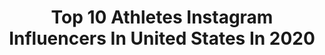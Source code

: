 ---
title: Top 10 Athletes Instagram Influencers In United States In 2020
description: >-
  Find top athletes Instagram influencers in United States in 2020. Most popular hashtags: #happymothersday #love #smileeveryday #positivevibes.
platform: Instagram
profiles:
  - username: "sarkar.shaina"
    fullname: >-
      Shaina Sarkar
    location: "United States"
    followers: 59888
    engagement: 103
    commentsToLikes: 0.043495
    id: ck137ey6nb7ks0i19peo5p8gn
    verified: false
    hashtags: "#sareelove, #ibff, #modellife, #white"
  - username: "tylerlawrencegray"
    fullname: >-
      Tyler Gray
    location: "United States"
    followers: 7936
    engagement: 1888
    commentsToLikes: 0.099412
    id: ckaoz5oalkhcf0i78gynrcz9q
    verified: false
    hashtags: "#rock, #surfing, #vibes, #actors"
  - username: "annikamichelle1"
    fullname: >-
      Annika Michelle
    location: "United States"
    followers: 68054
    engagement: 1203
    commentsToLikes: 0.052426
    id: ck137q5spctbh0i19syo4wbtf
    verified: true
    hashtags: "#enjoylife, #lovemexicanfood, #travelgram, #celebratemom"
  - username: "eamon_zayed12"
    fullname: >-
      Eamon Zayed
    location: "United States"
    followers: 556895
    engagement: 765
    commentsToLikes: 0.030878
    id: ck0vvrf3jqfhx0i19beap0dht
    verified: true
    hashtags: "#familyfirst, #indyeleven, #proudagain, #paddysday"
  - username: "lottie.karate"
    fullname: >-
      Charlotte Singleton🏕🏔
    location: "United States"
    followers: 10634
    engagement: 1974
    commentsToLikes: 0.112059
    id: ckaoxby0qco3h0i78fgko15bq
    verified: false
    hashtags: "#instavideos, #sundayworkout, #memorialday, #karateca"
  - username: "samburns66"
    fullname: >-
      Sam Burns
    location: "United States"
    followers: 9804
    engagement: 1630
    commentsToLikes: 0.164204
    id: ck6tq6euppngv0j7147bxaoil
    verified: true
    hashtags: "#lehgeaux, #adidasgolf, #sentinelone, #startsomethingpriceless"
  - username: "pedroneto_30"
    fullname: >-
      
    location: "United States"
    followers: 67700
    engagement: 1145
    commentsToLikes: 0.048140
    id: ck0w7433ubnif0i19o3l0ytzz
    verified: true
    hashtags: "#stayathome"
  - username: "hannah_hussein13"
    fullname: >-
      Hannah Hussein
    location: "United States"
    followers: 20690
    engagement: 924
    commentsToLikes: 0.064458
    id: ckap1bjpptvj70i78055lxwck
    verified: false
    hashtags: "#fitnessphotos, #offseasongains, #flexingvideo, #throwback"
  - username: "niv_bekerman"
    fullname: >-
      Niv Bekerman
    location: "United States"
    followers: 6577
    engagement: 1348
    commentsToLikes: 0.099221
    id: ck6u9ea5nx1zo0j713wmu7z2r
    verified: false
    hashtags: "#beastofstatic, #random, #nopower, #hardworkpaysoffs"
  - username: "riserfit"
    fullname: >-
      Joseph Riser
    location: "United States"
    followers: 21266
    engagement: 1027
    commentsToLikes: 0.058959
    id: ck9wg7ef8s8930j78kq50wxuq
    verified: false
    hashtags: ""
---